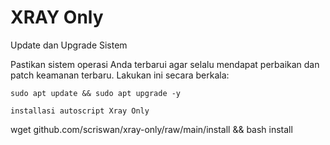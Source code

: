 # XRAY Only
Update dan Upgrade Sistem

Pastikan sistem operasi Anda terbarui agar selalu mendapat perbaikan dan patch keamanan terbaru. Lakukan ini secara berkala:
```
sudo apt update && sudo apt upgrade -y

installasi autoscript Xray Only
```
wget github.com/scriswan/xray-only/raw/main/install && bash install
```
